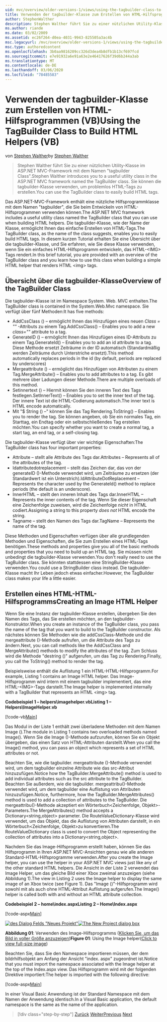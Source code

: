 ```yaml
---
uid: mvc/overview/older-versions-1/views/using-the-tagbuilder-class-to-build-html-helpers-vb
title: Verwenden der tagbuilder-Klasse zum Erstellen von HTML-Hilfsprogrammen (VB) | Microsoft-Dokumentation
author: StephenWalther
description: Stephen Walther führt Sie zu einer nützlichen Utility-Klasse im ASP.NET MVC-Framework mit dem Namen "tagbuilder Class". Sie können die tagbuilder-Klasse verwenden, um problemlos...
ms.author: riande
ms.date: 03/02/2009
ms.assetid: ec26f264-d0ea-4031-9943-825505a3ac4b
msc.legacyurl: /mvc/overview/older-versions-1/views/using-the-tagbuilder-class-to-build-html-helpers-vb
msc.type: authoredcontent
ms.openlocfilehash: 3b0aa9816209cc326d3dea4b8dfb1b13cf697fcd
ms.sourcegitcommit: e7e91932a6e91a63e2e46417626f39d6b244a3ab
ms.translationtype: MT
ms.contentlocale: de-DE
ms.lasthandoff: 03/06/2020
ms.locfileid: "78485583"
---
```

# <a name="using-the-tagbuilder-class-to-build-html-helpers-vb"></a><span data-ttu-id="1c591-104">Verwenden der tagbuilder-Klasse zum Erstellen von HTML-Hilfsprogrammen (VB)</span><span class="sxs-lookup"><span data-stu-id="1c591-104">Using the TagBuilder Class to Build HTML Helpers (VB)</span></span>

<span data-ttu-id="1c591-105">von [Stephen Walther](https://github.com/StephenWalther)</span><span class="sxs-lookup"><span data-stu-id="1c591-105">by [Stephen Walther](https://github.com/StephenWalther)</span></span>

> <span data-ttu-id="1c591-106">Stephen Walther führt Sie zu einer nützlichen Utility-Klasse im ASP.NET MVC-Framework mit dem Namen "tagbuilder Class".</span><span class="sxs-lookup"><span data-stu-id="1c591-106">Stephen Walther introduces you to a useful utility class in the ASP.NET MVC framework named the TagBuilder class.</span></span> <span data-ttu-id="1c591-107">Sie können die tagbuilder-Klasse verwenden, um problemlos HTML-Tags zu erstellen.</span><span class="sxs-lookup"><span data-stu-id="1c591-107">You can use the TagBuilder class to easily build HTML tags.</span></span>

<span data-ttu-id="1c591-108">Das ASP.NET-MVC-Framework enthält eine nützliche Hilfsprogrammklasse mit dem Namen "tagbuilder", die Sie beim Entwickeln von HTML-Hilfsprogrammen verwenden können.</span><span class="sxs-lookup"><span data-stu-id="1c591-108">The ASP.NET MVC framework includes a useful utility class named the TagBuilder class that you can use when building HTML helpers.</span></span> <span data-ttu-id="1c591-109">Die tagbuilder-Klasse, wie der Name der Klasse, ermöglicht Ihnen das einfache Erstellen von HTML-Tags.</span><span class="sxs-lookup"><span data-stu-id="1c591-109">The TagBuilder class, as the name of the class suggests, enables you to easily build HTML tags.</span></span> <span data-ttu-id="1c591-110">In diesem kurzen Tutorial erhalten Sie eine Übersicht über die tagbuilder-Klasse, und Sie erfahren, wie Sie diese Klasse verwenden, wenn Sie ein einfaches HTML-Hilfsprogramm entwickeln, das HTML-&lt;IMG&gt; Tags rendert.</span><span class="sxs-lookup"><span data-stu-id="1c591-110">In this brief tutorial, you are provided with an overview of the TagBuilder class and you learn how to use this class when building a simple HTML helper that renders HTML &lt;img&gt; tags.</span></span>

## <a name="overview-of-the-tagbuilder-class"></a><span data-ttu-id="1c591-111">Übersicht über die tagbuilder-Klasse</span><span class="sxs-lookup"><span data-stu-id="1c591-111">Overview of the TagBuilder Class</span></span>

<span data-ttu-id="1c591-112">Die tagbuilder-Klasse ist im Namespace System. Web. MVC enthalten.</span><span class="sxs-lookup"><span data-stu-id="1c591-112">The TagBuilder class is contained in the System.Web.Mvc namespace.</span></span> <span data-ttu-id="1c591-113">Sie verfügt über fünf Methoden:</span><span class="sxs-lookup"><span data-stu-id="1c591-113">It has five methods:</span></span>

- <span data-ttu-id="1c591-114">AddCssClass () – ermöglicht Ihnen das Hinzufügen eines neuen *Class = ""* -Attributs zu einem Tag.</span><span class="sxs-lookup"><span data-stu-id="1c591-114">AddCssClass() – Enables you to add a new *class=""* attribute to a tag.</span></span>
- <span data-ttu-id="1c591-115">GenerateID () – ermöglicht Ihnen das Hinzufügen eines ID-Attributs zu einem Tag.</span><span class="sxs-lookup"><span data-stu-id="1c591-115">GenerateId() – Enables you to add an id attribute to a tag.</span></span> <span data-ttu-id="1c591-116">Diese Methode ersetzt Zeiträume in der ID automatisch (Standardmäßig werden Zeiträume durch Unterstriche ersetzt).</span><span class="sxs-lookup"><span data-stu-id="1c591-116">This method automatically replaces periods in the id (by default, periods are replaced by underscores)</span></span>
- <span data-ttu-id="1c591-117">Mergeattribute () – ermöglicht das Hinzufügen von Attributen zu einem Tag.</span><span class="sxs-lookup"><span data-stu-id="1c591-117">MergeAttribute() – Enables you to add attributes to a tag.</span></span> <span data-ttu-id="1c591-118">Es gibt mehrere über Ladungen dieser Methode.</span><span class="sxs-lookup"><span data-stu-id="1c591-118">There are multiple overloads of this method.</span></span>
- <span data-ttu-id="1c591-119">Setinnertext () – Hiermit können Sie den inneren Text des Tags festlegen.</span><span class="sxs-lookup"><span data-stu-id="1c591-119">SetInnerText() – Enables you to set the inner text of the tag.</span></span> <span data-ttu-id="1c591-120">Der innere Text ist die HTML-Codierung automatisch.</span><span class="sxs-lookup"><span data-stu-id="1c591-120">The inner text is HTML encode automatically.</span></span>
- <span data-ttu-id="1c591-121">Mit "$ String () –" können Sie das Tag Rendering.</span><span class="sxs-lookup"><span data-stu-id="1c591-121">ToString() – Enables you to render the tag.</span></span> <span data-ttu-id="1c591-122">Sie können angeben, ob Sie ein normales Tag, ein Starttag, ein Endtag oder ein selbstschließendes Tag erstellen möchten.</span><span class="sxs-lookup"><span data-stu-id="1c591-122">You can specify whether you want to create a normal tag, a start tag, an end tag, or a self-closing tag.</span></span>

<span data-ttu-id="1c591-123">Die tagbuilder-Klasse verfügt über vier wichtige Eigenschaften:</span><span class="sxs-lookup"><span data-stu-id="1c591-123">The TagBuilder class has four important properties:</span></span>

- <span data-ttu-id="1c591-124">Attribute – stellt alle Attribute des Tags dar.</span><span class="sxs-lookup"><span data-stu-id="1c591-124">Attributes – Represents all of the attributes of the tag.</span></span>
- <span data-ttu-id="1c591-125">Idattributedotreplacement – stellt das Zeichen dar, das von der generateID ()-Methode verwendet wird, um Zeiträume zu ersetzen (der Standardwert ist ein Unterstrich).</span><span class="sxs-lookup"><span data-stu-id="1c591-125">IdAttributeDotReplacement – Represents the character used by the GenerateId() method to replace periods (the default is an underscore).</span></span>
- <span data-ttu-id="1c591-126">InnerHTML – stellt den inneren Inhalt des Tags dar.</span><span class="sxs-lookup"><span data-stu-id="1c591-126">InnerHTML – Represents the inner contents of the tag.</span></span> <span data-ttu-id="1c591-127">Wenn Sie dieser Eigenschaft eine Zeichenfolge zuweisen, wird die Zeichenfolge *nicht* in HTML codiert.</span><span class="sxs-lookup"><span data-stu-id="1c591-127">Assigning a string to this property *does not* HTML encode the string.</span></span>
- <span data-ttu-id="1c591-128">Tagname – stellt den Namen des Tags dar.</span><span class="sxs-lookup"><span data-stu-id="1c591-128">TagName – Represents the name of the tag.</span></span>

<span data-ttu-id="1c591-129">Diese Methoden und Eigenschaften verfügen über alle grundlegenden Methoden und Eigenschaften, die Sie zum Erstellen eines HTML-Tags benötigen.</span><span class="sxs-lookup"><span data-stu-id="1c591-129">These methods and properties give you all of the basic methods and properties that you need to build up an HTML tag.</span></span> <span data-ttu-id="1c591-130">Sie müssen nicht unbedingt die tagbuilder-Klasse verwenden.</span><span class="sxs-lookup"><span data-stu-id="1c591-130">You don't really need to use the TagBuilder class.</span></span> <span data-ttu-id="1c591-131">Sie könnten stattdessen eine StringBuilder-Klasse verwenden.</span><span class="sxs-lookup"><span data-stu-id="1c591-131">You could use a StringBuilder class instead.</span></span> <span data-ttu-id="1c591-132">Die tagbuilder-Klasse macht Ihr Leben jedoch etwas einfacher.</span><span class="sxs-lookup"><span data-stu-id="1c591-132">However, the TagBuilder class makes your life a little easier.</span></span>

## <a name="creating-an-image-html-helper"></a><span data-ttu-id="1c591-133">Erstellen eines HTML-HTML-Hilfsprogramms</span><span class="sxs-lookup"><span data-stu-id="1c591-133">Creating an Image HTML Helper</span></span>

<span data-ttu-id="1c591-134">Wenn Sie eine Instanz der tagbuilder-Klasse erstellen, übergeben Sie den Namen des Tags, das Sie erstellen möchten, an den tagbuilder-Konstruktor.</span><span class="sxs-lookup"><span data-stu-id="1c591-134">When you create an instance of the TagBuilder class, you pass the name of the tag that you want to build to the TagBuilder constructor.</span></span> <span data-ttu-id="1c591-135">Als nächstes können Sie Methoden wie die addCssClass-Methode und die mergeattribute ()-Methode aufrufen, um die Attribute des Tags zu ändern.</span><span class="sxs-lookup"><span data-stu-id="1c591-135">Next, you can call methods like the AddCssClass and MergeAttribute() methods to modify the attributes of the tag.</span></span> <span data-ttu-id="1c591-136">Zum Schluss wird die Methode "destring ()" aufgerufen, um das Tag zu Rendering.</span><span class="sxs-lookup"><span data-stu-id="1c591-136">Finally, you call the ToString() method to render the tag.</span></span>

<span data-ttu-id="1c591-137">Beispielsweise enthält die Auflistung 1 ein HTML-HTML-Hilfsprogramm.</span><span class="sxs-lookup"><span data-stu-id="1c591-137">For example, Listing 1 contains an Image HTML helper.</span></span> <span data-ttu-id="1c591-138">Das Image-Hilfsprogramm wird intern mit einem tagbuilder implementiert, das eine HTML-&lt;IMG&gt;-Tags darstellt.</span><span class="sxs-lookup"><span data-stu-id="1c591-138">The Image helper is implemented internally with a TagBuilder that represents an HTML &lt;img&gt; tag.</span></span>

<span data-ttu-id="1c591-139">**Codebeispiel 1 – helpers\imagehelper.vb**</span><span class="sxs-lookup"><span data-stu-id="1c591-139">**Listing 1 – Helpers\ImageHelper.vb**</span></span>

[!code-vb[Main](using-the-tagbuilder-class-to-build-html-helpers-vb/samples/sample1.vb)]

<span data-ttu-id="1c591-140">Das Modul in der Liste 1 enthält zwei überladene Methoden mit dem Namen Image ().</span><span class="sxs-lookup"><span data-stu-id="1c591-140">The module in Listing 1 contains two overloaded methods named Image().</span></span> <span data-ttu-id="1c591-141">Wenn Sie die Image ()-Methode aufzurufen, können Sie ein Objekt übergeben, das einen Satz von HTML-Attributen darstellt.</span><span class="sxs-lookup"><span data-stu-id="1c591-141">When you call the Image() method, you can pass an object which represents a set of HTML attributes or not.</span></span>

<span data-ttu-id="1c591-142">Beachten Sie, wie die tagbuilder. mergeattribute ()-Methode verwendet wird, um dem tagbuilder einzelne Attribute wie das src-Attribut hinzuzufügen.</span><span class="sxs-lookup"><span data-stu-id="1c591-142">Notice how the TagBuilder.MergeAttribute() method is used to add individual attributes such as the src attribute to the TagBuilder.</span></span> <span data-ttu-id="1c591-143">Beachten Sie außerdem, wie die tagbuilder. mergeattribu()-Methode verwendet wird, um dem tagbuilder eine Auflistung von Attributen hinzuzufügen.</span><span class="sxs-lookup"><span data-stu-id="1c591-143">Notice, furthermore, how the TagBuilder.MergeAttributes() method is used to add a collection of attributes to the TagBuilder.</span></span> <span data-ttu-id="1c591-144">Die mergeattribu()-Methode akzeptiert ein Wörterbuch&lt;Zeichenfolge, Objekt&gt;-Parameters.</span><span class="sxs-lookup"><span data-stu-id="1c591-144">The MergeAttributes() method accepts a Dictionary&lt;string,object&gt; parameter.</span></span> <span data-ttu-id="1c591-145">Die RouteValueDictionary-Klasse wird verwendet, um das Objekt, das die Auflistung von Attributen darstellt, in ein Wörterbuch&lt;Zeichenfolge, Objekt&gt;zu konvertieren.</span><span class="sxs-lookup"><span data-stu-id="1c591-145">The RouteValueDictionary class is used to convert the Object representing the collection of attributes into a Dictionary&lt;string,object&gt;.</span></span>

<span data-ttu-id="1c591-146">Nachdem Sie das Image-Hilfsprogramm erstellt haben, können Sie das Hilfsprogramm in Ihren ASP.NET MVC-Ansichten genau wie alle anderen Standard-HTML-Hilfsprogramme verwenden.</span><span class="sxs-lookup"><span data-stu-id="1c591-146">After you create the Image helper, you can use the helper in your ASP.NET MVC views just like any of the other standard HTML helpers.</span></span> <span data-ttu-id="1c591-147">Die Ansicht in der Liste 2 verwendet das Image Helper, um das gleiche Bild einer Xbox zweimal anzuzeigen (siehe Abbildung 1).</span><span class="sxs-lookup"><span data-stu-id="1c591-147">The view in Listing 2 uses the Image helper to display the same image of an Xbox twice (see Figure 1).</span></span> <span data-ttu-id="1c591-148">Das "Image ()"-Hilfsprogramm wird sowohl mit als auch ohne HTML-Attribut Auflistung aufgerufen.</span><span class="sxs-lookup"><span data-stu-id="1c591-148">The Image() helper is called both with and without an HTML attribute collection.</span></span>

<span data-ttu-id="1c591-149">**Codebeispiel 2 – home\index.aspx**</span><span class="sxs-lookup"><span data-stu-id="1c591-149">**Listing 2 – Home\Index.aspx**</span></span>

[!code-aspx[Main](using-the-tagbuilder-class-to-build-html-helpers-vb/samples/sample2.aspx)]

<span data-ttu-id="1c591-150">[![des Dialog Felds "Neues Projekt"](using-the-tagbuilder-class-to-build-html-helpers-vb/_static/image1.jpg)](using-the-tagbuilder-class-to-build-html-helpers-vb/_static/image1.png)</span><span class="sxs-lookup"><span data-stu-id="1c591-150">[![The New Project dialog box](using-the-tagbuilder-class-to-build-html-helpers-vb/_static/image1.jpg)](using-the-tagbuilder-class-to-build-html-helpers-vb/_static/image1.png)</span></span>

<span data-ttu-id="1c591-151">**Abbildung 01**: Verwenden des Image-Hilfsprogramms ([Klicken Sie, um das Bild in voller Größe anzuzeigen](using-the-tagbuilder-class-to-build-html-helpers-vb/_static/image2.png))</span><span class="sxs-lookup"><span data-stu-id="1c591-151">**Figure 01**: Using the Image helper([Click to view full-size image](using-the-tagbuilder-class-to-build-html-helpers-vb/_static/image2.png))</span></span>

<span data-ttu-id="1c591-152">Beachten Sie, dass Sie den Namespace importieren müssen, der dem bildrhilfsobjekt am Anfang der Ansicht "index. aspx" zugeordnet ist.</span><span class="sxs-lookup"><span data-stu-id="1c591-152">Notice that you must import the namespace associated with the Image helper at the top of the Index.aspx view.</span></span> <span data-ttu-id="1c591-153">Das Hilfsprogramm wird mit der folgenden Direktive importiert:</span><span class="sxs-lookup"><span data-stu-id="1c591-153">The helper is imported with the following directive:</span></span>

[!code-aspx[Main](using-the-tagbuilder-class-to-build-html-helpers-vb/samples/sample3.aspx)]

<span data-ttu-id="1c591-154">In einer Visual Basic Anwendung ist der Standard Namespace mit dem Namen der Anwendung identisch.</span><span class="sxs-lookup"><span data-stu-id="1c591-154">In a Visual Basic application, the default namespace is the same as the name of the application.</span></span>

> [!div class="step-by-step"]
> <span data-ttu-id="1c591-155">[Zurück](creating-custom-html-helpers-vb.md)
> [Weiter](creating-page-layouts-with-view-master-pages-vb.md)</span><span class="sxs-lookup"><span data-stu-id="1c591-155">[Previous](creating-custom-html-helpers-vb.md)
[Next](creating-page-layouts-with-view-master-pages-vb.md)</span></span>
